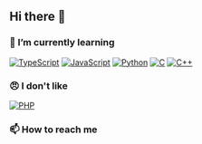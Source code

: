 ## Hi there 👋

### 🌱 I’m currently learning
[![TypeScript](https://img.shields.io/badge/Learning-Typescript-informational)](https://www.typescriptlang.org/)
[![JavaScript](https://img.shields.io/badge/Learning-JavaScript-f0db4f)](https://www.ecma-international.org/ecma-262/)
[![Python](https://img.shields.io/badge/Learning-Python-blue)](https://www.python.org/)
[![C](https://img.shields.io/badge/Learning-C-blue)](https://en.wikipedia.org/wiki/C_(programming_language))
[![C++](https://img.shields.io/badge/Learning-C++-blue)](https://www.cplusplus.com/)

### :angry: I don't like
[![PHP](https://img.shields.io/badge/Non-PHP-critical)](https://www.php.net/)

### 📫 How to reach me


<!--
**PinMIlk/pinmilk** is a ✨ _special_ ✨ repository because its `README.md` (this file) appears on your GitHub profile.

Here are some ideas to get you started:

- 🔭 I’m currently working on ...
- 🌱 I’m currently learning ...
- 👯 I’m looking to collaborate on ...
- 🤔 I’m looking for help with ...
- 💬 Ask me about ...
- 📫 How to reach me: ...
- 😄 Pronouns: ...
- ⚡ Fun fact: ...
-->
